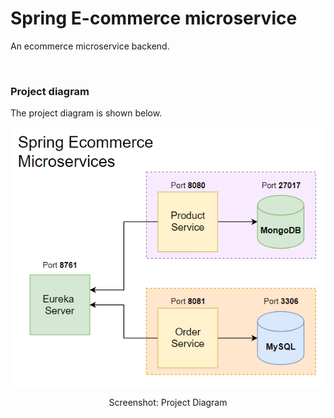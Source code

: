 # Spring E-commerce microservice
An ecommerce microservice backend.

<br/>

### Project diagram
The project diagram is shown below.

![](project-diagram.png)
<p align="center"> Screenshot: Project Diagram</p>